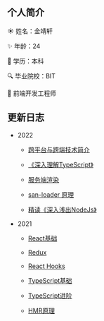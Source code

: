 ## 个人简介

☀️ 姓名：金靖轩

:sparkles: 年龄：24

:art: 学历：本科

:mag: 毕业院校：BIT

:pencil: 前端开发工程师

## 更新日志

* 2022

  * [跨平台与跨端技术简介](./mobile/cross.html)

  * [《深入理解TypeScript》](./ts/book.html)

  * [服务端渲染](./ssr/ssr.html)

  * [san-loader 原理](./san/san-loader.html)

  * [精读《深入浅出NodeJs》](./node/book.html)

* 2021

  * [React基础](/react/react-1.html)

  * [Redux](/react/redux.html)
  
  * [React Hooks](/react/react-hooks.html)

  * [TypeScript基础](/ts/ts-base.html)

  * [TypeScript进阶](/ts/ts-advance.html)

  * [HMR原理](/webpack/hmr.html)


